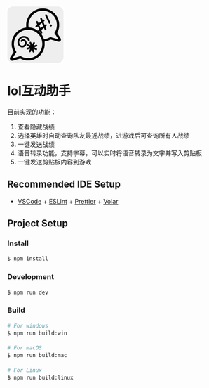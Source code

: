 <div>
  <div>
    <img
    src="/build/icon.png"
    width="128"
    height="128"
    />
  </div>
</div>

# lol互动助手

目前实现的功能：

1. 查看隐藏战绩
2. 选择英雄时自动查询队友最近战绩，进游戏后可查询所有人战绩
3. 一键发送战绩
4. 语音转录功能，支持字幕，可以实时将语音转录为文字并写入剪贴板
5. 一键发送剪贴板内容到游戏

## Recommended IDE Setup

- [VSCode](https://code.visualstudio.com/) + [ESLint](https://marketplace.visualstudio.com/items?itemName=dbaeumer.vscode-eslint) + [Prettier](https://marketplace.visualstudio.com/items?itemName=esbenp.prettier-vscode) + [Volar](https://marketplace.visualstudio.com/items?itemName=Vue.volar)

## Project Setup

### Install

```bash
$ npm install
```

### Development

```bash
$ npm run dev
```

### Build

```bash
# For windows
$ npm run build:win

# For macOS
$ npm run build:mac

# For Linux
$ npm run build:linux
```
[logo]:/build/icon.png "LOL互动小助手"
